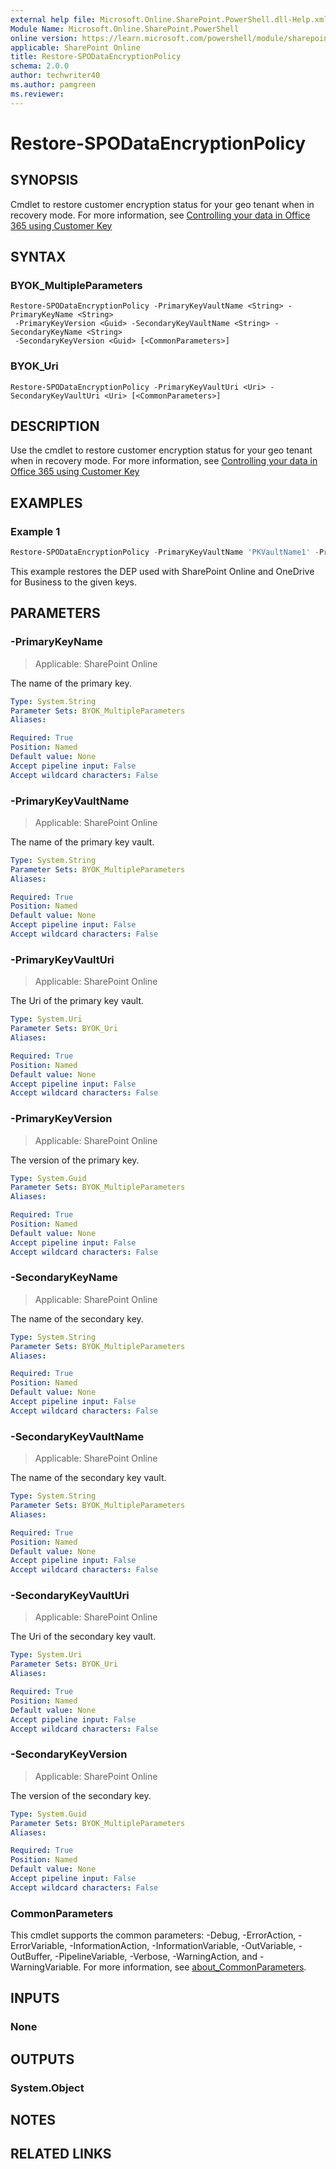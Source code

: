 ```yaml
---
external help file: Microsoft.Online.SharePoint.PowerShell.dll-Help.xml
Module Name: Microsoft.Online.SharePoint.PowerShell
online version: https://learn.microsoft.com/powershell/module/sharepoint-online/restore-spodataencryptionpolicy
applicable: SharePoint Online
title: Restore-SPODataEncryptionPolicy
schema: 2.0.0
author: techwriter40
ms.author: pamgreen
ms.reviewer:
---
```


# Restore-SPODataEncryptionPolicy

## SYNOPSIS

Cmdlet to restore customer encryption status for your geo tenant when in recovery mode.
For more information, see [Controlling your data in Office 365 using Customer Key](/microsoft-365/compliance/controlling-your-data-using-customer-key)

## SYNTAX

### BYOK_MultipleParameters

```
Restore-SPODataEncryptionPolicy -PrimaryKeyVaultName <String> -PrimaryKeyName <String>
 -PrimaryKeyVersion <Guid> -SecondaryKeyVaultName <String> -SecondaryKeyName <String>
 -SecondaryKeyVersion <Guid> [<CommonParameters>]
```

### BYOK_Uri

```
Restore-SPODataEncryptionPolicy -PrimaryKeyVaultUri <Uri> -SecondaryKeyVaultUri <Uri> [<CommonParameters>]
```

## DESCRIPTION

Use the cmdlet to restore customer encryption status for your geo tenant when in recovery mode.
For more information, see [Controlling your data in Office 365 using Customer Key](/microsoft-365/compliance/controlling-your-data-using-customer-key)

## EXAMPLES

### Example 1

```powershell
Restore-SPODataEncryptionPolicy -PrimaryKeyVaultName 'PKVaultName1' -PrimaryKeyName 'PrimaryKey1' -PrimaryKeyVersion 'f635a23bd4a44b9996ff6aadd88d42ba' -SecondaryKeyVaultName 'SKVaultName1' -SecondaryKeyName 'SecondaryKey2' -SecondaryKeyVersion '2b3e8f1d754f438dacdec1f0945f251a'
```

This example restores the DEP used with SharePoint Online and OneDrive for Business to the given keys.

## PARAMETERS

### -PrimaryKeyName

> Applicable: SharePoint Online

The name of the primary key.

```yaml
Type: System.String
Parameter Sets: BYOK_MultipleParameters
Aliases:

Required: True
Position: Named
Default value: None
Accept pipeline input: False
Accept wildcard characters: False
```

### -PrimaryKeyVaultName

> Applicable: SharePoint Online

The name of the primary key vault.

```yaml
Type: System.String
Parameter Sets: BYOK_MultipleParameters
Aliases:

Required: True
Position: Named
Default value: None
Accept pipeline input: False
Accept wildcard characters: False
```

### -PrimaryKeyVaultUri

> Applicable: SharePoint Online

The Uri of the primary key vault.

```yaml
Type: System.Uri
Parameter Sets: BYOK_Uri
Aliases:

Required: True
Position: Named
Default value: None
Accept pipeline input: False
Accept wildcard characters: False
```

### -PrimaryKeyVersion

> Applicable: SharePoint Online

The version of the primary key.

```yaml
Type: System.Guid
Parameter Sets: BYOK_MultipleParameters
Aliases:

Required: True
Position: Named
Default value: None
Accept pipeline input: False
Accept wildcard characters: False
```

### -SecondaryKeyName

> Applicable: SharePoint Online

The name of the secondary key.

```yaml
Type: System.String
Parameter Sets: BYOK_MultipleParameters
Aliases:

Required: True
Position: Named
Default value: None
Accept pipeline input: False
Accept wildcard characters: False
```

### -SecondaryKeyVaultName

> Applicable: SharePoint Online

The name of the secondary key vault.

```yaml
Type: System.String
Parameter Sets: BYOK_MultipleParameters
Aliases:

Required: True
Position: Named
Default value: None
Accept pipeline input: False
Accept wildcard characters: False
```

### -SecondaryKeyVaultUri

> Applicable: SharePoint Online

The Uri of the secondary key vault.

```yaml
Type: System.Uri
Parameter Sets: BYOK_Uri
Aliases:

Required: True
Position: Named
Default value: None
Accept pipeline input: False
Accept wildcard characters: False
```

### -SecondaryKeyVersion

> Applicable: SharePoint Online

The version of the secondary key.

```yaml
Type: System.Guid
Parameter Sets: BYOK_MultipleParameters
Aliases:

Required: True
Position: Named
Default value: None
Accept pipeline input: False
Accept wildcard characters: False
```

### CommonParameters

This cmdlet supports the common parameters: -Debug, -ErrorAction, -ErrorVariable, -InformationAction, -InformationVariable, -OutVariable, -OutBuffer, -PipelineVariable, -Verbose, -WarningAction, and -WarningVariable. For more information, see [about_CommonParameters](https://go.microsoft.com/fwlink/?LinkID=113216).

## INPUTS

### None

## OUTPUTS

### System.Object

## NOTES

## RELATED LINKS
